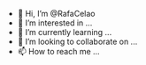 - 👋 Hi, I’m @RafaCelao
- 👀 I’m interested in ...
- 🌱 I’m currently learning ...
- 💞️ I’m looking to collaborate on ...
- 📫 How to reach me ...

<!---
RafaCelao/RafaCelao is a ✨ special ✨ repository because its `README.md` (this file) appears on your GitHub profile.
You can click the Preview link to take a look at your changes.
--->
